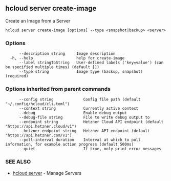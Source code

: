 ## hcloud server create-image

Create an Image from a Server

```
hcloud server create-image [options] --type <snapshot|backup> <server>
```

### Options

```
      --description string     Image description
  -h, --help                   help for create-image
      --label stringToString   User-defined labels ('key=value') (can be specified multiple times) (default [])
      --type string            Image type (backup, snapshot) (required)
```

### Options inherited from parent commands

```
      --config string             Config file path (default "~/.config/hcloud/cli.toml")
      --context string            Currently active context
      --debug                     Enable debug output
      --debug-file string         File to write debug output to
      --endpoint string           Hetzner Cloud API endpoint (default "https://api.hetzner.cloud/v1")
      --hetzner-endpoint string   Hetzner API endpoint (default "https://api.hetzner.com/v1")
      --poll-interval duration    Interval at which to poll information, for example action progress (default 500ms)
      --quiet                     If true, only print error messages
```

### SEE ALSO

* [hcloud server](hcloud_server.md)	 - Manage Servers
